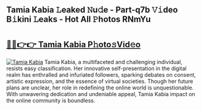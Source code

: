 ## Tamia Kabia 𝙻eaked 𝙽u𝚍e - Part-q7b 𝚅𝚒deo B𝚒kini 𝙻eaks - Hot All 𝙿hotos RNmYu

# <h2><a href="http://ld3mdv.urlbe.top/?page=Tamia+Kabia">🔗🔗👉👉 Tamia Kabia P𝚑oto𝚜Vid𝚎o</a></h2>

[![Tamia Kabia](https://i.imgur.com/eBuTRDB.gif)](http://ld3mdv.urlbe.top/?page=Tamia+Kabia)
Tamia Kabia, a multifaceted and challenging individual, resists easy classification. Her innovative self-presentation in the digital realm has enthralled and infuriated followers, sparking debates on consent, artistic expression, and the essence of virtual societies. Though her future plans are unclear, her role in redefining the online world is unquestionable. With unwavering dedication and undeniable appeal, Tamia Kabia impact on the online community is boundless.
